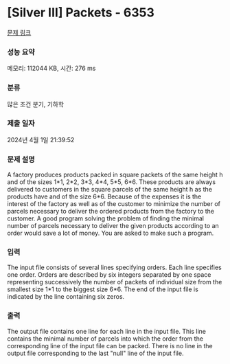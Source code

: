 # [Silver III] Packets - 6353 

[문제 링크](https://www.acmicpc.net/problem/6353) 

### 성능 요약

메모리: 112044 KB, 시간: 276 ms

### 분류

많은 조건 분기, 기하학

### 제출 일자

2024년 4월 1일 21:39:52

### 문제 설명

<p>A factory produces products packed in square packets of the same height h and of the sizes 1*1, 2*2, 3*3, 4*4, 5*5, 6*6. These products are always delivered to customers in the square parcels of the same height h as the products have and of the size 6*6. Because of the expenses it is the interest of the factory as well as of the customer to minimize the number of parcels necessary to deliver the ordered products from the factory to the customer. A good program solving the problem of finding the minimal number of parcels necessary to deliver the given products according to an order would save a lot of money. You are asked to make such a program.</p>

<p> </p>

### 입력 

 <p>The input file consists of several lines specifying orders. Each line specifies one order. Orders are described by six integers separated by one space representing successively the number of packets of individual size from the smallest size 1*1 to the biggest size 6*6. The end of the input file is indicated by the line containing six zeros.</p>

### 출력 

 <p>The output file contains one line for each line in the input file. This line contains the minimal number of parcels into which the order from the corresponding line of the input file can be packed. There is no line in the output file corresponding to the last "null" line of the input file.</p>

